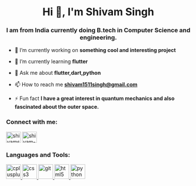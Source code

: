 
<h1 align="center">Hi 👋, I'm Shivam Singh</h1>
<h3 align="center">I am from India currently doing B.tech in Computer Science and engineering.</h3>

- 🔭 I’m currently working on **something cool and interesting project**

- 🌱 I’m currently learning **flutter**

- 💬 Ask me about **flutter,dart,python**

- 📫 How to reach me **shivam1511singh@gmail.com**

- ⚡ Fun fact **I have a great interest in quantum mechanics and also fascinated about the outer space.**

<h3 align="left">Connect with me:</h3>
<p align="left">
<a href="https://twitter.com/shivams95576759" target="blank"><img align="center" src="https://cdn.jsdelivr.net/npm/simple-icons@3.0.1/icons/twitter.svg" alt="shivams95576759" height="30" width="40" /></a>
<a href="https://linkedin.com/in/shivam-singh-7673a1190" target="blank"><img align="center" src="https://cdn.jsdelivr.net/npm/simple-icons@3.0.1/icons/linkedin.svg" alt="shivam-singh-7673a1190" height="30" width="40" /></a>
</p>

<h3 align="left">Languages and Tools:</h3>
<p align="left"> <a href="https://www.w3schools.com/cpp/" target="_blank"> <img src="https://devicons.github.io/devicon/devicon.git/icons/cplusplus/cplusplus-original.svg" alt="cplusplus" width="40" height="40"/> </a> <a href="https://www.w3schools.com/css/" target="_blank"> <img src="https://devicons.github.io/devicon/devicon.git/icons/css3/css3-original-wordmark.svg" alt="css3" width="40" height="40"/> </a> <a href="https://git-scm.com/" target="_blank"> <img src="https://www.vectorlogo.zone/logos/git-scm/git-scm-icon.svg" alt="git" width="40" height="40"/> </a> <a href="https://www.w3.org/html/" target="_blank"> <img src="https://devicons.github.io/devicon/devicon.git/icons/html5/html5-original-wordmark.svg" alt="html5" width="40" height="40"/> </a> <a href="https://www.python.org" target="_blank"> <img src="https://devicons.github.io/devicon/devicon.git/icons/python/python-original.svg" alt="python" width="40" height="40"/> </a> </p>
